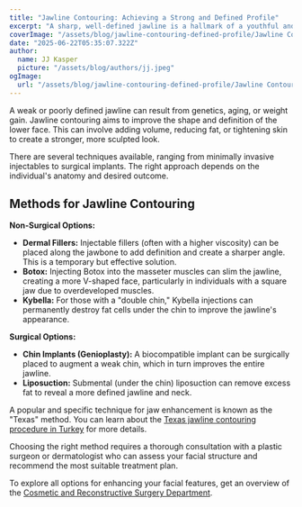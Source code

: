 ```yaml
---
title: "Jawline Contouring: Achieving a Strong and Defined Profile"
excerpt: "A sharp, well-defined jawline is a hallmark of a youthful and attractive face. Jawline contouring, which can be achieved through both surgical and non-surgical methods, helps create a more chiseled and balanced facial profile."
coverImage: "/assets/blog/jawline-contouring-defined-profile/Jawline Contouring- Achieving.jpeg"
date: "2025-06-22T05:35:07.322Z"
author:
  name: JJ Kasper
  picture: "/assets/blog/authors/jj.jpeg"
ogImage:
  url: "/assets/blog/jawline-contouring-defined-profile/Jawline Contouring- Achieving.jpeg"
---
```


A weak or poorly defined jawline can result from genetics, aging, or weight gain. Jawline contouring aims to improve the shape and definition of the lower face. This can involve adding volume, reducing fat, or tightening skin to create a stronger, more sculpted look.

There are several techniques available, ranging from minimally invasive injectables to surgical implants. The right approach depends on the individual's anatomy and desired outcome.

## Methods for Jawline Contouring

**Non-Surgical Options:**

- **Dermal Fillers:** Injectable fillers (often with a higher viscosity) can be placed along the jawbone to add definition and create a sharper angle. This is a temporary but effective solution.
- **Botox:** Injecting Botox into the masseter muscles can slim the jawline, creating a more V-shaped face, particularly in individuals with a square jaw due to overdeveloped muscles.
- **Kybella:** For those with a "double chin," Kybella injections can permanently destroy fat cells under the chin to improve the jawline's appearance.

**Surgical Options:**

- **Chin Implants (Genioplasty):** A biocompatible implant can be surgically placed to augment a weak chin, which in turn improves the entire jawline.
- **Liposuction:** Submental (under the chin) liposuction can remove excess fat to reveal a more defined jawline and neck.

A popular and specific technique for jaw enhancement is known as the "Texas" method. You can learn about the [Texas jawline contouring procedure in Turkey](https://o9medical.com/%D8%A5%D8%AC%D8%B1%D8%A7%D8%A1-%D8%B9%D9%85%D9%84%D9%8A%D8%A9-%D8%AA%D9%83%D8%B3%D8%A7%D8%B3-%D9%84%D8%AA%D8%AC%D9%85%D9%8A%D9%84-%D8%A7%D9%84%D9%81%D9%83-%D9%81%D9%8A-%D8%AA%D8%B1%D9%83%D9%8A%D8%A7) for more details.

Choosing the right method requires a thorough consultation with a plastic surgeon or dermatologist who can assess your facial structure and recommend the most suitable treatment plan.

To explore all options for enhancing your facial features, get an overview of the [Cosmetic and Reconstructive Surgery Department](https://o9medical.com/%D9%82%D8%B3%D9%85-%D8%A7%D9%84%D8%AC%D8%B1%D8%A7%D8%AD%D8%A9-%D8%A7%D9%84%D8%AA%D8%AC%D9%85%D9%8A%D9%84%D9%8A%D8%A9-%D9%88%D8%A7%D9%84%D8%AA%D8%B1%D9%85%D9%8A%D9%85%D9%8A%D8%A9).
